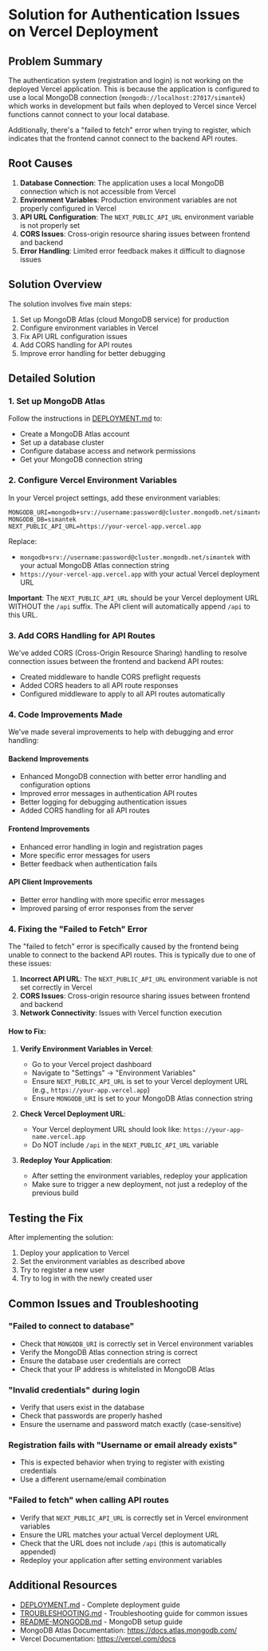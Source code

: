 # Solution for Authentication Issues on Vercel Deployment

## Problem Summary

The authentication system (registration and login) is not working on the deployed Vercel application. This is because the application is configured to use a local MongoDB connection (`mongodb://localhost:27017/simantek`) which works in development but fails when deployed to Vercel since Vercel functions cannot connect to your local database.

Additionally, there's a "failed to fetch" error when trying to register, which indicates that the frontend cannot connect to the backend API routes.

## Root Causes

1. **Database Connection**: The application uses a local MongoDB connection which is not accessible from Vercel
2. **Environment Variables**: Production environment variables are not properly configured in Vercel
3. **API URL Configuration**: The `NEXT_PUBLIC_API_URL` environment variable is not properly set
4. **CORS Issues**: Cross-origin resource sharing issues between frontend and backend
5. **Error Handling**: Limited error feedback makes it difficult to diagnose issues

## Solution Overview

The solution involves five main steps:

1. Set up MongoDB Atlas (cloud MongoDB service) for production
2. Configure environment variables in Vercel
3. Fix API URL configuration issues
4. Add CORS handling for API routes
5. Improve error handling for better debugging

## Detailed Solution

### 1. Set up MongoDB Atlas

Follow the instructions in [DEPLOYMENT.md](DEPLOYMENT.md) to:

- Create a MongoDB Atlas account
- Set up a database cluster
- Configure database access and network permissions
- Get your MongoDB connection string

### 2. Configure Vercel Environment Variables

In your Vercel project settings, add these environment variables:

```
MONGODB_URI=mongodb+srv://username:password@cluster.mongodb.net/simantek
MONGODB_DB=simantek
NEXT_PUBLIC_API_URL=https://your-vercel-app.vercel.app
```

Replace:
- `mongodb+srv://username:password@cluster.mongodb.net/simantek` with your actual MongoDB Atlas connection string
- `https://your-vercel-app.vercel.app` with your actual Vercel deployment URL

**Important**: The `NEXT_PUBLIC_API_URL` should be your Vercel deployment URL WITHOUT the `/api` suffix. The API client will automatically append `/api` to this URL.

### 3. Add CORS Handling for API Routes

We've added CORS (Cross-Origin Resource Sharing) handling to resolve connection issues between the frontend and backend API routes:

- Created middleware to handle CORS preflight requests
- Added CORS headers to all API route responses
- Configured middleware to apply to all API routes automatically

### 4. Code Improvements Made

We've made several improvements to help with debugging and error handling:

#### Backend Improvements

- Enhanced MongoDB connection with better error handling and configuration options
- Improved error messages in authentication API routes
- Better logging for debugging authentication issues
- Added CORS handling for all API routes

#### Frontend Improvements

- Enhanced error handling in login and registration pages
- More specific error messages for users
- Better feedback when authentication fails

#### API Client Improvements

- Better error handling with more specific error messages
- Improved parsing of error responses from the server

### 4. Fixing the "Failed to Fetch" Error

The "failed to fetch" error is specifically caused by the frontend being unable to connect to the backend API routes. This is typically due to one of these issues:

1. **Incorrect API URL**: The `NEXT_PUBLIC_API_URL` environment variable is not set correctly in Vercel
2. **CORS Issues**: Cross-origin resource sharing issues between frontend and backend
3. **Network Connectivity**: Issues with Vercel function execution

#### How to Fix:

1. **Verify Environment Variables in Vercel**:
   - Go to your Vercel project dashboard
   - Navigate to "Settings" → "Environment Variables"
   - Ensure `NEXT_PUBLIC_API_URL` is set to your Vercel deployment URL (e.g., `https://your-app.vercel.app`)
   - Ensure `MONGODB_URI` is set to your MongoDB Atlas connection string

2. **Check Vercel Deployment URL**:
   - Your Vercel deployment URL should look like: `https://your-app-name.vercel.app`
   - Do NOT include `/api` in the `NEXT_PUBLIC_API_URL` variable

3. **Redeploy Your Application**:
   - After setting the environment variables, redeploy your application
   - Make sure to trigger a new deployment, not just a redeploy of the previous build

## Testing the Fix

After implementing the solution:

1. Deploy your application to Vercel
2. Set the environment variables as described above
3. Try to register a new user
4. Try to log in with the newly created user

## Common Issues and Troubleshooting

### "Failed to connect to database"

- Check that `MONGODB_URI` is correctly set in Vercel environment variables
- Verify the MongoDB Atlas connection string is correct
- Ensure the database user credentials are correct
- Check that your IP address is whitelisted in MongoDB Atlas

### "Invalid credentials" during login

- Verify that users exist in the database
- Check that passwords are properly hashed
- Ensure the username and password match exactly (case-sensitive)

### Registration fails with "Username or email already exists"

- This is expected behavior when trying to register with existing credentials
- Use a different username/email combination

### "Failed to fetch" when calling API routes

- Verify that `NEXT_PUBLIC_API_URL` is correctly set in Vercel environment variables
- Ensure the URL matches your actual Vercel deployment URL
- Check that the URL does not include `/api` (this is automatically appended)
- Redeploy your application after setting environment variables

## Additional Resources

- [DEPLOYMENT.md](DEPLOYMENT.md) - Complete deployment guide
- [TROUBLESHOOTING.md](TROUBLESHOOTING.md) - Troubleshooting guide for common issues
- [README-MONGODB.md](README-MONGODB.md) - MongoDB setup guide
- MongoDB Atlas Documentation: https://docs.atlas.mongodb.com/
- Vercel Documentation: https://vercel.com/docs